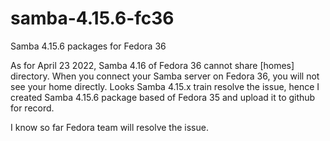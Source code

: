 # samba-4.15.6-fc36
Samba 4.15.6 packages for Fedora 36

As for April 23 2022, Samba 4.16 of Fedora 36 cannot share [homes] directory. When you connect your Samba server on Fedora 36, you will not see your home directly.
Looks Samba 4.15.x train resolve the issue, hence I created Samba 4.15.6 package based of Fedora 35 and upload it to github for record.

I know so far Fedora team will resolve the issue. 
